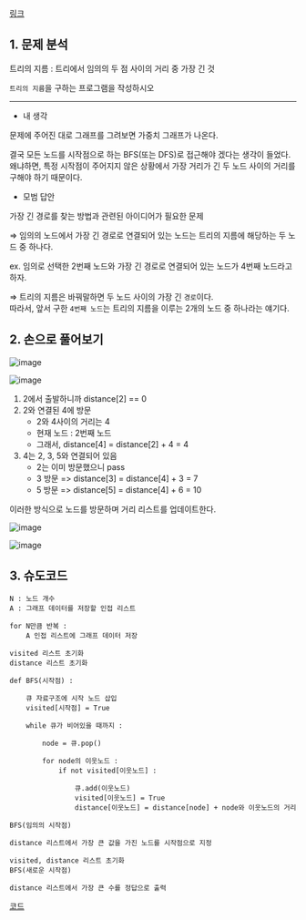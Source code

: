 [링크](https://www.acmicpc.net/problem/1167)

## 1. 문제 분석

트리의 지름 : 트리에서 임의의 두 점 사이의 거리 중 가장 긴 것

`트리의 지름`을 구하는 프로그램을 작성하시오

---

- 내 생각

문제에 주어진 대로 그래프를 그려보면 가중치 그래프가 나온다. 

결국 모든 노드를 시작점으로 하는 BFS(또는 DFS)로 접근해야 겠다는 생각이 들었다. 왜냐하면, 특정 시작점이 주어지지 않은 상황에서 가장 거리가 긴 두 노드 사이의 거리를 구해야 하기 때문이다. 

- 모범 답안 

가장 긴 경로를 찾는 방법과 관련된 아이디어가 필요한 문제 

⇒ 임의의 노드에서 가장 긴 경로로 연결되어 있는 노드는 트리의 지름에 해당하는 두 노드 중 하나다. 

ex. 임의로 선택한 2번째 노드와 가장 긴 경로로 연결되어 있는 노드가 4번째 노드라고 하자. 

⇒ 트리의 지름은 바꿔말하면 두 노드 사이의 가장 긴 `경로`이다.  
따라서, 앞서 구한 `4번째 노드`는 트리의 지름을 이루는 2개의 노드 중 하나라는 얘기다. 


## 2. 손으로 풀어보기 

![image](../../image/day8/28번_001.png)

![image](../../image/day8/28번_002.png)

1. 2에서 출발하니까 distance[2] == 0
2. 2와 연결된 4에 방문  
    - 2와 4사이의 거리는 4
    - 현재 노드 : 2번째 노드
    - 그래서, distance[4] = distance[2] + 4 = 4   
3. 4는 2, 3, 5와 연결되어 있음
    - 2는 이미 방문했으니 pass
    - 3 방문 => distance[3] = distance[4] + 3 = 7
    - 5 방문 => distance[5] = distance[4] + 6 = 10 

이러한 방식으로 노드를 방문하며 거리 리스트를 업데이트한다. 

![image](../../image/day8/28번_003.png)

![image](../../image/day8/28번_004.png)


## 3. 슈도코드 

``` 
N : 노드 개수
A : 그래프 데이터를 저장할 인접 리스트

for N만큼 반복 : 
    A 인접 리스트에 그래프 데이터 저장

visited 리스트 초기화
distance 리스트 초기화

def BFS(시작점) : 

    큐 자료구조에 시작 노드 삽입
    visited[시작점] = True 

    while 큐가 비어있을 때까지 : 

        node = 큐.pop()

        for node의 이웃노드 : 
            if not visited[이웃노드] : 

                큐.add(이웃노드)
                visited[이웃노드] = True
                distance[이웃노드] = distance[node] + node와 이웃노드의 거리

BFS(임의의 시작점)

distance 리스트에서 가장 큰 값을 가진 노드를 시작점으로 지정 

visited, distance 리스트 초기화
BFS(새로운 시작점) 

distance 리스트에서 가장 큰 수를 정답으로 출력

```

[코드](../../code/day8/28_트리의지름구하기.py)
